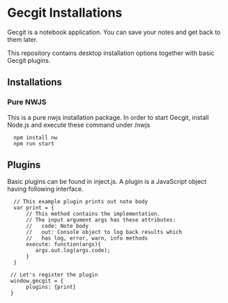 # Gecgit Installations

Gecgit is a notebook application. You can save your notes and get back to them later.  

This repository contains desktop installation options together with basic Gecgit plugins.

## Installations

### Pure NWJS 

This is a pure nwjs installation package.  In order to start Gecgit, install Node.js and
execute these command under /nwjs

      
      npm install nw
      npm run start

## Plugins

Basic plugins can be found in inject.js. A plugin is a JavaScript object having following
interface.

	  // This example plugin prints out note body
      var print = {
          // This method contains the implementation.
          // The input argument args has these attributes:	
          //   code: Note body
          //   out: Console object to log back results which 
          //   has log, error, warn, info methods
          execute: function(args){
             args.out.log(args.code);
          }
      }
      
     // Let's register the plugin
     window.gecgit = {
          plugins: {print}
     }



      